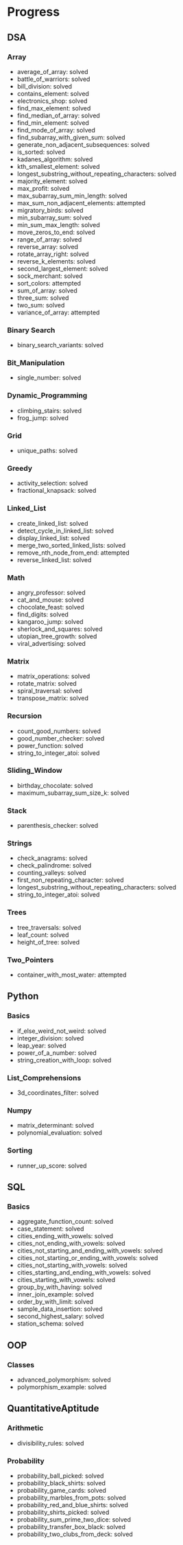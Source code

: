 # Progress

## DSA
### Array
- average_of_array: solved
- battle_of_warriors: solved
- bill_division: solved
- contains_element: solved
- electronics_shop: solved
- find_max_element: solved
- find_median_of_array: solved
- find_min_element: solved
- find_mode_of_array: solved
- find_subarray_with_given_sum: solved
- generate_non_adjacent_subsequences: solved
- is_sorted: solved
- kadanes_algorithm: solved
- kth_smallest_element: solved
- longest_substring_without_repeating_characters: solved
- majority_element: solved
- max_profit: solved
- max_subarray_sum_min_length: solved
- max_sum_non_adjacent_elements: attempted
- migratory_birds: solved
- min_subarray_sum: solved
- min_sum_max_length: solved
- move_zeros_to_end: solved
- range_of_array: solved
- reverse_array: solved
- rotate_array_right: solved
- reverse_k_elements: solved
- second_largest_element: solved
- sock_merchant: solved
- sort_colors: attempted
- sum_of_array: solved
- three_sum: solved
- two_sum: solved
- variance_of_array: attempted

### Binary Search
- binary_search_variants: solved

### Bit_Manipulation
- single_number: solved

### Dynamic_Programming
- climbing_stairs: solved
- frog_jump: solved

### Grid
- unique_paths: solved

### Greedy
- activity_selection: solved
- fractional_knapsack: solved

### Linked_List
- create_linked_list: solved
- detect_cycle_in_linked_list: solved
- display_linked_list: solved
- merge_two_sorted_linked_lists: solved
- remove_nth_node_from_end: attempted
- reverse_linked_list: solved

### Math
- angry_professor: solved
- cat_and_mouse: solved
- chocolate_feast: solved
- find_digits: solved
- kangaroo_jump: solved
- sherlock_and_squares: solved
- utopian_tree_growth: solved
- viral_advertising: solved

### Matrix
- matrix_operations: solved
- rotate_matrix: solved
- spiral_traversal: solved
- transpose_matrix: solved

### Recursion
- count_good_numbers: solved
- good_number_checker: solved
- power_function: solved
- string_to_integer_atoi: solved

### Sliding_Window
- birthday_chocolate: solved
- maximum_subarray_sum_size_k: solved

### Stack
- parenthesis_checker: solved

### Strings
- check_anagrams: solved
- check_palindrome: solved
- counting_valleys: solved
- first_non_repeating_character: solved
- longest_substring_without_repeating_characters: solved
- string_to_integer_atoi: solved

### Trees
- tree_traversals: solved
- leaf_count: solved
- height_of_tree: solved

### Two_Pointers
- container_with_most_water: attempted

## Python
### Basics
- if_else_weird_not_weird: solved
- integer_division: solved
- leap_year: solved
- power_of_a_number: solved
- string_creation_with_loop: solved

### List_Comprehensions
- 3d_coordinates_filter: solved

### Numpy
- matrix_determinant: solved
- polynomial_evaluation: solved

### Sorting
- runner_up_score: solved

## SQL
### Basics
- aggregate_function_count: solved
- case_statement: solved
- cities_ending_with_vowels: solved
- cities_not_ending_with_vowels: solved
- cities_not_starting_and_ending_with_vowels: solved
- cities_not_starting_or_ending_with_vowels: solved
- cities_not_starting_with_vowels: solved
- cities_starting_and_ending_with_vowels: solved
- cities_starting_with_vowels: solved
- group_by_with_having: solved
- inner_join_example: solved
- order_by_with_limit: solved
- sample_data_insertion: solved
- second_highest_salary: solved
- station_schema: solved

## OOP
### Classes
- advanced_polymorphism: solved
- polymorphism_example: solved

## QuantitativeAptitude
### Arithmetic
- divisibility_rules: solved

### Probability
- probability_ball_picked: solved
- probability_black_shirts: solved
- probability_game_cards: solved
- probability_marbles_from_pots: solved
- probability_red_and_blue_shirts: solved
- probability_shirts_picked: solved
- probability_sum_prime_two_dice: solved
- probability_transfer_box_black: solved
- probability_two_clubs_from_deck: solved
